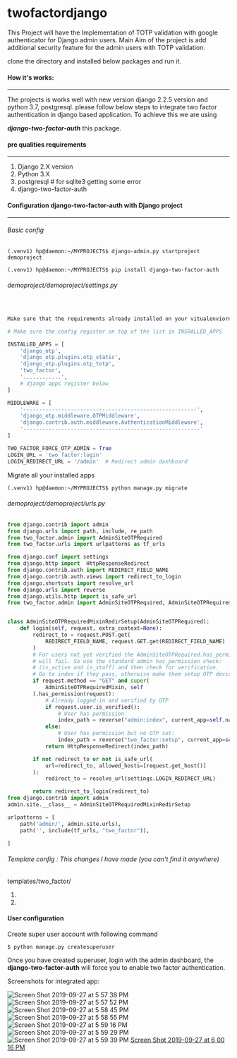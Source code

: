 

# twofactordjango

This Project will have the Implementation of TOTP validation with google authenticator for Django admin users. Main Aim of the project is add additional security feature for the admin users with TOTP validation.

clone the directory and installed below packages and run it.

[Demo Project]: https://github.com/renjithsraj/twofactordjango



#### How it's works:

------

The projects is works well with new version django 2.2.5 version and python 3.7, postgresql. please follow below steps to integrate two factor authentication in django based application. To achieve this  we are using  

***django-two-factor-auth*** this package.



#### pre qualities requirements

------

1. Django 2.X version
2. Python 3.X
3. postgresql     # for sqlite3 getting some error
4.  django-two-factor-auth



#### Configuration django-two-factor-auth with Django project

------



###### Basic config

```shell
(.venv1) hp@daemon:~/MYPROJECTS$ django-admin.py startproject demoproject

(.venv1) hp@daemon:~/MYPROJECTS$ pip install django-two-factor-auth
```



###### demoproject/demoproject/settings.py

```python


Make sure that the requirements already installed on your vitualenviornment

# Make sure the config register on top of the list in INSRALLED_APPS

INSTALLED_APPS = [
    'django_otp',
    'django_otp.plugins.otp_static',
    'django_otp.plugins.otp_totp',
    'two_factor',
    '............',
    # django apps register below
]

MIDDLEWARE = [
    '-------------------------------------------------------',
    'django_otp.middleware.OTPMiddleware',
    'django.contrib.auth.middleware.AuthenticationMiddleware',
    '--------------------------------------------------------'
]

TWO_FACTOR_FORCE_OTP_ADMIN = True
LOGIN_URL = 'two_factor:login'
LOGIN_REDIRECT_URL = '/admin'  # Redirect admin dashboard
```

Migrate all your installed apps

```
(.venv1) hp@daemon:~/MYPROJECTS$ python manage.py migrate
```

###### demoproject/demoproject/urls.py

```python
from django.contrib import admin
from django.urls import path, include, re_path
from two_factor.admin import AdminSiteOTPRequired
from two_factor.urls import urlpatterns as tf_urls

from django.conf import settings
from django.http import  HttpResponseRedirect
from django.contrib.auth import REDIRECT_FIELD_NAME
from django.contrib.auth.views import redirect_to_login
from django.shortcuts import resolve_url
from django.urls import reverse
from django.utils.http import is_safe_url
from two_factor.admin import AdminSiteOTPRequired, AdminSiteOTPRequiredMixin


class AdminSiteOTPRequiredMixinRedirSetup(AdminSiteOTPRequired):
    def login(self, request, extra_context=None):
        redirect_to = request.POST.get(
            REDIRECT_FIELD_NAME, request.GET.get(REDIRECT_FIELD_NAME)
        )
        # For users not yet verified the AdminSiteOTPRequired.has_permission
        # will fail. So use the standard admin has_permission check:
        # (is_active and is_staff) and then check for verification.
        # Go to index if they pass, otherwise make them setup OTP device.
        if request.method == "GET" and super(
            AdminSiteOTPRequiredMixin, self
        ).has_permission(request):
            # Already logged-in and verified by OTP
            if request.user.is_verified():
                # User has permission
                index_path = reverse("admin:index", current_app=self.name)
            else:
                # User has permission but no OTP set:
                index_path = reverse("two_factor:setup", current_app=self.name)
            return HttpResponseRedirect(index_path)

        if not redirect_to or not is_safe_url(
            url=redirect_to, allowed_hosts=[request.get_host()]
        ):
            redirect_to = resolve_url(settings.LOGIN_REDIRECT_URL)

        return redirect_to_login(redirect_to)
from django.contrib import admin
admin.site.__class__ = AdminSiteOTPRequiredMixinRedirSetup

urlpatterns = [
    path('admin/', admin.site.urls),
    path('', include(tf_urls, "two_factor")),

]
```



###### Template config : This changes I have made (you can't  find it anywhere)

templates/two_factor/

1. [_base.html]: https://github.com/renjithsraj/twofactordjango/blob/master/templates/two_factor/_base.html

2. [_base_focus.html]: https://github.com/renjithsraj/twofactordjango/blob/master/templates/two_factor/_base_focus.html



#### User configuration

Create super user account with following command

```
$ python manage.py createsuperuser
```

Once  you have created superuser, login with the admin dashboard, the  **django-two-factor-auth**  will force you to enable two factor authentication.



Screenshots for integrated app:

![Screen Shot 2019-09-27 at 5 57 38 PM](https://user-images.githubusercontent.com/8171465/65769462-389e2680-e151-11e9-8245-f14b09a60207.png)
![Screen Shot 2019-09-27 at 5 57 52 PM](https://user-images.githubusercontent.com/8171465/65769463-3936bd00-e151-11e9-8b25-7628c166d5b2.png)
![Screen Shot 2019-09-27 at 5 58 45 PM](https://user-images.githubusercontent.com/8171465/65769464-39cf5380-e151-11e9-9d92-68285e7e6f7d.png)
![Screen Shot 2019-09-27 at 5 58 55 PM](https://user-images.githubusercontent.com/8171465/65769465-3a67ea00-e151-11e9-8b20-b93520796b3e.png)
![Screen Shot 2019-09-27 at 5 59 16 PM](https://user-images.githubusercontent.com/8171465/65769466-3a67ea00-e151-11e9-8aca-832d5dd085f9.png)
![Screen Shot 2019-09-27 at 5 59 29 PM](https://user-images.githubusercontent.com/8171465/65769467-3a67ea00-e151-11e9-9f72-596ab8649d56.png)
![Screen Shot 2019-09-27 at 5 59 39 PM](https://user-images.githubusercontent.com/8171465/65769468-3a67ea00-e151-11e9-8d28-3d909fca804e.png)
[Screen Shot 2019-09-27 at 6 00 16 PM](https://user-images.githubusercontent.com/8171465/65769470-3b008080-e151-11e9-8bdf-8bf572ec636e.png)
